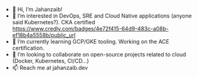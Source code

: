 - 👋 Hi, I’m Jahanzaib! 
- 👀 I’m interested in DevOps, SRE and Cloud Native applications (anyone said Kubernetes?). CKA certified https://www.credly.com/badges/4e72f415-64d9-483c-a08b-ef18b4a5558b/public_url
- 🌱 I’m currently learning GCP/GKE tooling. Working on the ACE certification.
- 💞️ I’m looking to collaborate on open-source projects related to cloud (Docker, Kubernetes, CI/CD...)
- 📫 Reach me at jahanzaib.dev

<!---
jahanzaib-basharat/jahanzaib-basharat is a ✨ special ✨ repository because its `README.md` (this file) appears on your GitHub profile.
You can click the Preview link to take a look at your changes.
--->
